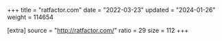 +++
title = "ratfactor.com"
date = "2022-03-23"
updated = "2024-01-26"
weight = 114654

[extra]
source = "http://ratfactor.com/"
ratio = 29
size = 112
+++
